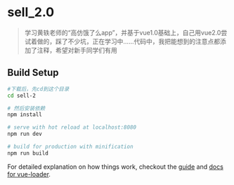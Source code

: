 # sell_2.0

> 学习黄轶老师的“高仿饿了么app”，并基于vue1.0基础上，自己用vue2.0尝试着做的，踩了不少坑，正在学习中……代码中，我把能想到的注意点都添加了注释，希望对新手同学们有用
## Build Setup

``` bash
#下载后，先cd到这个目录
cd sell-2

# 然后安装依赖
npm install

# serve with hot reload at localhost:8080
npm run dev

# build for production with minification
npm run build

```

For detailed explanation on how things work, checkout the [guide](http://vuejs-templates.github.io/webpack/) and [docs for vue-loader](http://vuejs.github.io/vue-loader).
